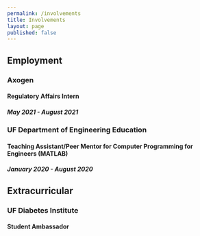 ```yaml
---
permalink: /involvements
title: Involvements
layout: page
published: false
---
```


## Employment
### Axogen
#### Regulatory Affairs Intern

##### May 2021 - August 2021
### UF Department of Engineering Education
#### Teaching Assistant/Peer Mentor for Computer Programming for Engineers (MATLAB)

##### January 2020 - August 2020
## Extracurricular
### UF Diabetes Institute

#### Student Ambassador
